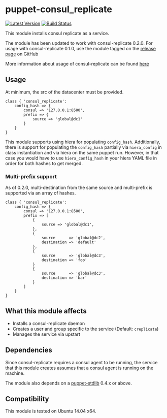 puppet-consul_replicate
=======================
[![Latest Version](http://img.shields.io/github/release/Cimpress-MCP/puppet-consul_replicate.svg?style=flat-square)][release]
[![Build Status](http://img.shields.io/travis/Cimpress-MCP/puppet-consul_replicate.svg?style=flat-square)][travis]


[release]: https://github.com/Cimpress-MCP/puppet-consul_replicate/releases
[travis]: https://travis-ci.org/Cimpress-MCP/puppet-consul_replicate



This module installs consul replicate as a service.

The module has been updated to work with consul-replicate 0.2.0. For usage with consul-replicate 0.1.0, use the module tagged on the [release page](https://github.com/Cimpress-MCP/puppet-consul_replicate/releases) on GitHub

More information about usage of consul-replicate can be found [here](https://github.com/hashicorp/consul-replicate)

Usage
-----

At minimum, the src of the datacenter must be provided.

```puppet
class { 'consul_replicate':
	config_hash => {
		consul => '127.0.0.1:8500',
		prefix => {
			source => 'global@dc1'
		}
	}
}
```

This module supports using hiera for populating `config_hash`. Additionally, there is support for populating the `config_hash` partially via `hiera_config` in class instantiation and via hiera on the same puppet run. However, in that case you would have to use `hiera_config_hash` in your hiera YAML file in order for both hashes to get merged.

### Multi-prefix support

As of 0.2.0, multi-destination from the same source and multi-prefix is supported via an array of hashes.

```puppet
class { 'consul_replicate':
	config_hash => {
		consul => '127.0.0.1:8500',
		prefix => [
			{
				source => 'global@dc1',
			},
			{
				source      => 'global@dc2',
				destination => 'default'
			},
			{
				source      => 'global@dc3',
				destination => 'foo'
			}
			{
				source      => 'global@dc3',
				destination => 'bar'
			}
		]
	}
}
```

What this module affects
------------------------

* Installs a consul-replicate daemon
* Creates a user and group specific to the service (Default: `creplicate`)
* Manages the service via upstart

Dependencies
------------

Since consul-replicate requires a consul agent to be running, the service that this module creates assumes that a consul agent is running on the machine.

The module also depends on a [puppet-stdlib](https://github.com/puppetlabs/puppetlabs-stdlib) 0.4.x or above.

Compatibility
-------------

This module is tested on Ubuntu 14.04 x64.
